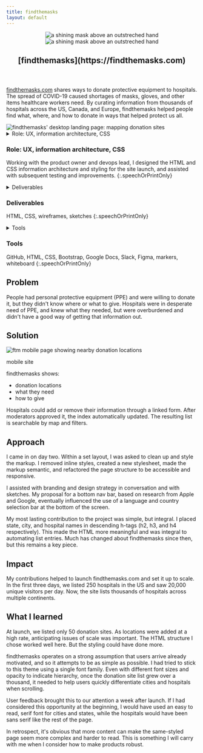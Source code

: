 ```yaml
---
title: findthemasks
layout: default
---
```


<article class="projContainer" markdown="1">
<div class="projLimitWidth" markdown="1">

<header class="flexCenter flexCol">
<img src="images/ftm-logo-dk.svg" alt="a shining mask above an outstreched hand" class="preferDark logoInLock">
<img src="images/ftm-logo-lt.svg" alt="a shining mask above an outstreched hand" class="preferLight logoInLock">
<h1 class="lockupBreakVert" markdown="1">[findthemasks](https://findthemasks.com)</h1>
</header>

[findthemasks.com](https://findthemasks.com) shares ways to donate protective equipment to hospitals. The spread of COVID-19 caused shortages of masks, gloves, and other items healthcare workers need. By curating information from thousands of hospitals across the US, Canada, and Europe, findthemasks helped people find what, where, and how to donate in ways that helped protect us all.

<img src="/images/ftm/ftm.jpg" class="centerImg medImgHeight" alt="findthemasks' desktop landing page: mapping donation sites">

<section markdown="1">
<details aria-expanded="true/false" tabindex="0" role="button" class="smallerBreak screenOnly"> <!-- for accessibility, details elements are set to not show if a screen reader or printer is being used -->
<summary>Role: UX, information architecture, CSS</summary>
<div>
Working with the product owner and devops lead, I designed the HTML and CSS information architecture and styling for the site launch, and assisted with subsequent testing and improvements.
</div>
</details>

<h3 class="speechOrPrintOnly">Role: UX, information architecture, CSS</h3> <!-- accessible version of above for screen readers and printing -->

Working with the product owner and devops lead, I designed the HTML and CSS information architecture and styling for the site launch, and assisted with subsequent testing and improvements.
{:.speechOrPrintOnly}

<details aria-expanded="true/false" tabindex="0" role="button" class="smallestBreak screenOnly">
<summary>Deliverables</summary>
<div>
HTML, CSS, wireframes, sketches, site prototypes
</div>
</details>

<h3 class="speechOrPrintOnly">Deliverables</h3> <!-- accessible version of above -->

HTML, CSS, wireframes, sketches
{:.speechOrPrintOnly}

<details aria-expanded="true/false" tabindex="0" role="button" class="smallestBreak screenOnly">
<summary>Tools</summary>
<div>
GitHub, HTML, CSS, Bootstrap, Google Docs, Slack, Figma, markers, whiteboard
</div>
</details>

<h3 class="speechOrPrintOnly">Tools</h3> <!-- accessible version of above -->

GitHub, HTML, CSS, Bootstrap, Google Docs, Slack, Figma, markers, whiteboard
{:.speechOrPrintOnly}
</section>

<section class="medBreak" markdown="1">
<h2 class="centerGrid" markdown="1">Problem</h2>

People had personal protective equipment (PPE) and were willing to donate it, but they didn't know where or what to give. Hospitals were in desperate need of PPE, and knew what they needed, but were overburdened and didn't have a good way of getting that information out.
</section>

<section class="medBreak" markdown="1">
<h2 class="centerGrid" markdown="1">Solution</h2>

<div class="conditionalFlexRow">
<div class="illustCard">
<img src="images/ftm/ftmMob.jpg" alt="ftm mobile page showing nearby donation locations" class="captionedImg medImgHeight conditionalRightMarg minWidthVW">
<p class="caption">mobile site</p>
</div>

findthemasks shows:
- donation locations
- what they need
- how to give

Hospitals could add or remove their information through a linked form. After moderators approved it, the index automatically updated. The resulting list is searchable by map and filters.
</section>

<section class="medBreak" markdown="1">
<h2 class="centerGrid" markdown="1">Approach</h2>

I came in on day two. Within a set layout, I was asked to clean up and style the markup. I removed inline styles, created a new stylesheet, made the markup semantic, and refactored the page structure to be accessible and responsive.

I assisted with branding and design strategy in conversation and with sketches. My proposal for a bottom nav bar, based on research from Apple and Google, eventually influenced the use of a language and country selection bar at the bottom of the screen.

My most lasting contribution to the project was simple, but integral. I placed state, city, and hospital names in descending h-tags (h2, h3, and h4 respectively). This made the HTML more meaningful and was integral to automating list entries. Much has changed about findthemasks since then, but this remains a key piece.
</section>

<section class="medBreak" markdown="1">
<h2 class="centerGrid" markdown="1">Impact</h2>

My contributions helped to launch findthemasks.com and set it up to scale. In the first three days, we listed 250 hospitals in the US and saw 20,000 unique visitors per day. Now, the site lists thousands of hospitals across multiple continents.
</section>

<section class="medBreak" markdown="1">
<h2 class="centerGrid">What I learned</h2>

At launch, we listed only 50 donation sites. As locations were added at a high rate, anticipating issues of scale was important. The HTML structure I chose worked well here. But the styling could have done more.

findthemasks operates on a strong assumption that users arrive already motivated, and so it attempts to be as simple as possible. I had tried to stick to this theme using a single font family. Even with different font sizes and opacity to indicate hierarchy, once the donation site list grew over a thousand, it needed to help users quickly differentiate cities and hospitals when scrolling.

User feedback brought this to our attention a week after launch. If I had considered this opportunity at the beginning, I would have used an easy to read, serif font for cities and states, while the hospitals would have been sans serif like the rest of the page.

In retrospect, it's obvious that more content can make the same-styled page seem more complex and harder to read. This is something I will carry with me when I consider how to make products robust.
</section>
</div>
</article>
